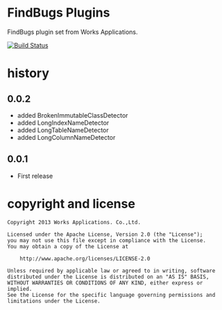 # FindBugs Plugins
FindBugs plugin set from Works Applications.

[![Build Status](https://secure.travis-ci.org/WorksApplications/findbugs-plugin.png)](http://travis-ci.org/WorksApplications/findbugs-plugin)


# history

## 0.0.2

- added BrokenImmutableClassDetector
- added LongIndexNameDetector
- added LongTableNameDetector
- added LongColumnNameDetector

## 0.0.1

- First release

# copyright and license

    Copyright 2013 Works Applications. Co.,Ltd.
    
    Licensed under the Apache License, Version 2.0 (the "License");
    you may not use this file except in compliance with the License.
    You may obtain a copy of the License at
    
        http://www.apache.org/licenses/LICENSE-2.0
    
    Unless required by applicable law or agreed to in writing, software
    distributed under the License is distributed on an "AS IS" BASIS,
    WITHOUT WARRANTIES OR CONDITIONS OF ANY KIND, either express or implied.
    See the License for the specific language governing permissions and
    limitations under the License.

